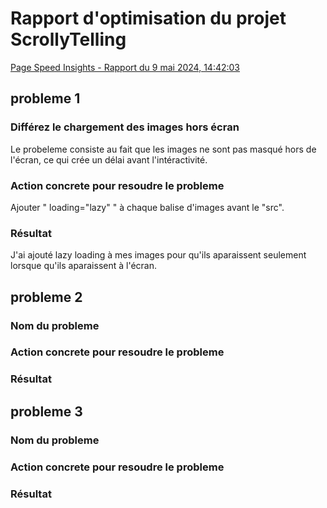 # Rapport d'optimisation du projet ScrollyTelling
[Page Speed Insights - Rapport du 9 mai 2024, 14:42:03](https://pagespeed.web.dev/analysis/https-maik-tim-momo-com/u6y8nxvekq?form_factor=desktop)



## probleme 1
### Différez le chargement des images hors écran
Le probeleme consiste au fait que les images ne sont pas masqué hors de l'écran, ce qui crée un délai avant l'intéractivité.

### Action concrete pour resoudre le probleme
Ajouter " loading="lazy" " à chaque balise d'images avant le "src".

### Résultat
J'ai ajouté lazy loading à mes images pour qu'ils aparaissent seulement lorsque qu'ils aparaissent à l'écran.

## probleme 2
### Nom du probleme

### Action concrete pour resoudre le probleme

### Résultat


## probleme 3
### Nom du probleme

### Action concrete pour resoudre le probleme

### Résultat
